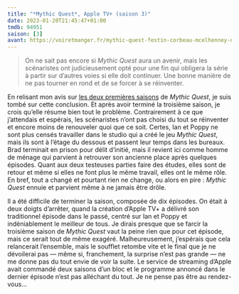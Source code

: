 ```yaml
---
title: "*Mythic Quest*, Apple TV+ (saison 3)"
date: 2023-01-20T21:45:47+01:00
tmdb: 94951
saison: [3]
avant: https://voiretmanger.fr/mythic-quest-festin-corbeau-mcelhenney-day-ganz-apple-tv/#2
---
```


> On ne sait pas encore si *Mythic Quest* aura un avenir, mais les scénaristes ont judicieusement opté pour une fin qui obligera la série à partir sur d’autres voies si elle doit continuer. Une bonne manière de ne pas tourner en rond et de se forcer à se réinventer.

En relisant mon avis sur [les deux premières saisons](https://voiretmanger.fr/mythic-quest-festin-corbeau-mcelhenney-day-ganz-apple-tv/) de *Mythic Quest*, je suis tombé sur cette conclusion. Et après avoir terminé la troisième saison, je crois qu’elle résume bien tout le problème. Contrairement à ce que j’attendais et espérais, les scénaristes n’ont pas choisi du tout se réinventer et encore moins de renouveler quoi que ce soit. Certes, Ian et Poppy ne sont plus censés travailler dans le studio qui a créé le jeu *Mythic Quest*, mais ils sont à l’étage du dessous et passent leur temps dans les bureaux. Brad terminait en prison pour délit d’initié, mais il revient ici comme homme de ménage qui parvient à retrouver son ancienne place après quelques épisodes. Quant aux deux testeuses parties faire des études, elles sont de retour et même si elles ne font plus le même travail, elles ont le même rôle. En bref, tout a changé et pourtant rien ne change, ou alors en pire : *Mythic Quest* ennuie et parvient même à ne jamais être drôle.

Il a été difficile de terminer la saison, composée de dix épisodes. On était à deux doigts d’arrêter, quand la création d’Apple TV+ a délivré son traditionnel épisode dans le passé, centré sur Ian et Poppy et indéniablement le meilleur de tous. Je dirais presque que se farcir la troisième saison de *Mythic Quest* vaut la peine rien que pour cet épisode, mais ce serait tout de même exagéré. Malheureusement, j’espérais que cela relancerait l’ensemble, mais le soufflet retombe vite et le final que je ne dévoilerai pas — même si, franchement, la surprise n’est pas grande — ne me donne pas du tout envie de voir la suite. Le service de streaming d’Apple avait commandé deux saisons d’un bloc et le programme annoncé dans le dernier épisode n’est pas alléchant du tout. Je ne pense pas être au rendez-vous…
